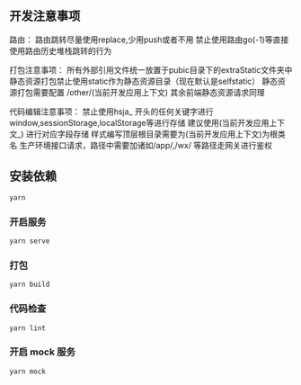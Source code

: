 ## 开发注意事项
   路由：
   路由跳转尽量使用replace,少用push或者不用
   禁止使用路由go(-1)等直接使用路由历史堆栈跳转的行为

   打包注意事项：
   所有外部引用文件统一放置于pubic目录下的extraStatic文件夹中
   静态资源打包禁止使用static作为静态资源目录（现在默认是selfstatic）
   静态资源打包需要配置 /other/(当前开发应用上下文) 其余前端静态资源请求同理

   代码编辑注意事项：
   禁止使用hsja_ 开头的任何关键字进行 window,sessionStorage,localStorage等进行存储
   建议使用(当前开发应用上下文_) 进行对应字段存储
   样式编写顶层根目录需要为(当前开发应用上下文)为根类名
   生产环境接口请求，路径中需要加诸如/app/,/wx/ 等路径走网关进行鉴权
## 安装依赖

```
yarn
```

### 开启服务

```
yarn serve
```

### 打包

```
yarn build
```

### 代码检查

```
yarn lint
```

### 开启 mock 服务

```
yarn mock
```
